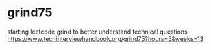 # grind75
starting leetcode grind to better understand technical questions
https://www.techinterviewhandbook.org/grind75?hours=5&weeks=13